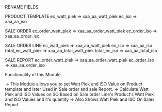 RENAME FIELDS

PRODUCT TEMPLATE
ec_watt_piek          => xaa_aa_watt_piek
ec_iso                => xaa_aa_iso


SALE ORDER
ec_order_watt_piek    => xaa_aa_order_watt_piek
ec_order_iso          => xaa_aa_order_iso


SALE ORDER LINE
ec_watt_piek          => xaa_aa_watt_piek
ec_iso                => xaa_aa_iso
total_ec_watt_piek    => xaa_aa_total_watt_piek
total_ec_iso          => xaa_aa_total_iso


SALE REPORT
ec_order_watt_piek    => xaa_aa_order_watt_piek
ec_order_iso          => xaa_aa_order_iso


Functionality of this Module.

-> This Module allows you to set Watt Piek and ISO Value on Product template and later
   Used in Sale order and sale Report.
-> Calculate Watt Piek and ISO Values on SO Based on Sale order Line's Product's
   Watt Piek and ISO Values and it's quantity
-> Also Shows Watt Piek and ISO On Sales Report
